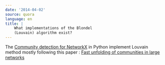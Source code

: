 ```yaml
---
date: '2014-04-02'
source: quora
language: en
title: |
    What implementations of the Blondel
    (Louvain) algorithm exist?
---
```


The [Community detection for
NetworkX](http://perso.crans.org/aynaud/communities/) in Python
implement Louvain method mostly following this paper : [Fast unfolding
of communities in large networks](http://lanl.arxiv.org/abs/0803.0476)
